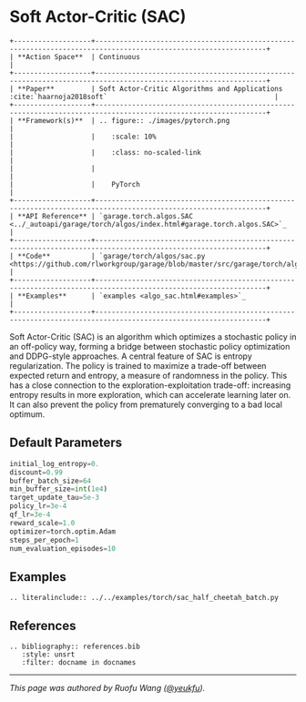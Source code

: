 # Soft Actor-Critic (SAC)

```eval_rst
+-------------------+----------------------------------------------------------------------------------------------------------------+
| **Action Space**  | Continuous                                                                                                     |
+-------------------+----------------------------------------------------------------------------------------------------------------+
| **Paper**         | Soft Actor-Critic Algorithms and Applications :cite:`haarnoja2018soft`                                         |
+-------------------+----------------------------------------------------------------------------------------------------------------+
| **Framework(s)**  | .. figure:: ./images/pytorch.png                                                                               |
|                   |    :scale: 10%                                                                                                 |
|                   |    :class: no-scaled-link                                                                                      |
|                   |                                                                                                                |
|                   |    PyTorch                                                                                                     |
+-------------------+----------------------------------------------------------------------------------------------------------------+
| **API Reference** | `garage.torch.algos.SAC <../_autoapi/garage/torch/algos/index.html#garage.torch.algos.SAC>`_                   |
+-------------------+----------------------------------------------------------------------------------------------------------------+
| **Code**          | `garage/torch/algos/sac.py <https://github.com/rlworkgroup/garage/blob/master/src/garage/torch/algos/sac.py>`_ |
+-------------------+----------------------------------------------------------------------------------------------------------------+
| **Examples**      | `examples <algo_sac.html#examples>`_                                                                           |
+-------------------+----------------------------------------------------------------------------------------------------------------+
```

Soft Actor-Critic (SAC) is an algorithm which optimizes a stochastic policy in
an off-policy way, forming a bridge between stochastic policy optimization and
DDPG-style approaches. A central feature of SAC is entropy regularization. The
policy is trained to maximize a trade-off between expected return and entropy,
a measure of randomness in the policy. This has a close connection to the
exploration-exploitation trade-off: increasing entropy results in more
exploration, which can accelerate learning later on. It can also prevent the
policy from prematurely converging to a bad local optimum.

## Default Parameters

```python
initial_log_entropy=0.
discount=0.99
buffer_batch_size=64
min_buffer_size=int(1e4)
target_update_tau=5e-3
policy_lr=3e-4
qf_lr=3e-4
reward_scale=1.0
optimizer=torch.optim.Adam
steps_per_epoch=1
num_evaluation_episodes=10
```

## Examples

```eval_rst
.. literalinclude:: ../../examples/torch/sac_half_cheetah_batch.py
```

## References

```eval_rst
.. bibliography:: references.bib
   :style: unsrt
   :filter: docname in docnames
```

----

*This page was authored by Ruofu Wang ([@yeukfu](https://github.com/yeukfu)).*
